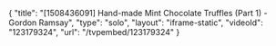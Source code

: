 {
    "title": "[1508436091] Hand-made Mint Chocolate Truffles (Part 1) - Gordon Ramsay",
    "type": "solo",
    "layout": "iframe-static",
    "videoId": "123179324",
    "url": "\/tvpembed\/123179324"
}